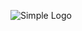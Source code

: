 ![Simple Logo](https://github.com/MorganRuffell/DirectX11-12-Programming-MicroTools/blob/main/Logo.png)
